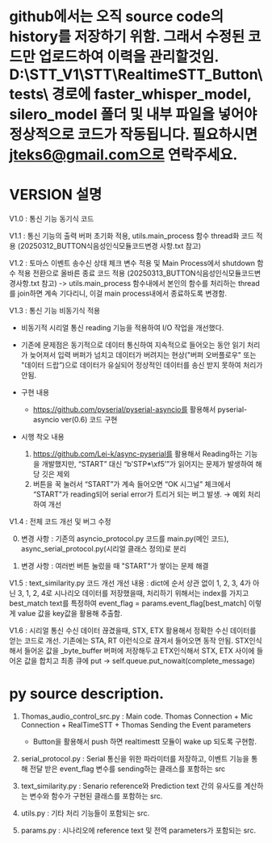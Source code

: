 # github에서는 오직 source code의 history를 저장하기 위함. 그래서 수정된 코드만 업로드하여 이력을 관리할것임. D:\STT_V1\STT\RealtimeSTT_Button\tests\ 경로에 faster_whisper_model, silero_model 폴더 및 내부 파일을 넣어야 정상적으로 코드가 작동됩니다. 필요하시면 jteks6@gmail.com으로 연락주세요.

# VERSION 설명
V1.0 : 통신 기능 동기식 코드

V1.1 : 통신 기능의 출력 버퍼 초기화 적용, utils.main_process 함수 thread화 코드 적용 (20250312_BUTTON식음성인식모듈코드변경 사항.txt 참고)

V1.2 : 토마스 이벤트 송수신 상태 체크 변수 적용 및 Main Process에서 shutdown 함수 적용 전환으로 올바른 종료 코드 적용 (20250313_BUTTON식음성인식모듈코드변경사항.txt 참고)
   -> utils.main_process 함수내에서 본인의 함수를 처리하는 thread를 join하면 계속 기다리니, 이걸 main process내에서 종료하도록 변경함. 
   
V1.3 : 통신 기능 비동기식 적용

- 비동기적 시리얼 통신 reading 기능을 적용하여 I/O 작업을 개선했다.

- 기존에 문제점은 동기적으로 데이터 통신하여 지속적으로 들어오는 동안 읽기 처리가 늦어져서 입력 버퍼가 넘치고 데이터가 버려지는 현상("버퍼 오버플로우" 또는 "데이터 드랍”)으로 데이터가 유실되어 정상적인 데이터를 송신 받지 못하여 처리가 안됨.

- 구현 내용
    - https://github.com/pyserial/pyserial-asyncio를 활용해서 pyserial-asyncio ver(0.6) 코드 구현
- 시행 착오 내용
    1. https://github.com/Lei-k/async-pyserial를 활용해서 Reading하는 기능을 개발했지만, “START” 대신 “b'STP*\xf5’”가 읽어지는 문제가 발생하여 해당 깃은 제외
    2. 버튼을 꾹 눌러서 “START”가 계속 들어오면 “OK 시그널” 체크에서 “START”가 reading되어 serial error가 트리거 되는 버그 발생. → 예외 처리 하여 개선

V1.4 : 전체 코드 개선 및 버그 수정

0. 변경 사항 : 기존의 asyncio_protocol.py 코드를 main.py(메인 코드), async_serial_protocol.py(시리얼 클래스 정의)로 분리

1. 변경 사항 : 여러번 버튼 눌렀을 때 "START"가 쌓이는 문제 해결

V1.5 : text_similarity.py 코드 개선
개선 내용 : dict에 순서 상관 없이 1, 2, 3, 4가 아닌 3, 1, 2, 4로 시나리오 데이터를 저장했을때, 처리하기 위해서는 index를 가지고 best_match text를 특정하여 event_flag = params.event_flag[best_match] 이렇게 value 값을 key값을 활용해 추출함.

V1.6 : 시리얼 통신 수신 데이터 끊겼을때, STX, ETX 활용해서 정확한 수신 데이터를 얻는 코드로 개선. 기존에는 STA, RT 이런식으로 끊겨서 들어오면 동작 안됨. STX인식해서 들어온 값을 _byte_buffer 버퍼에 저장해두고 ETX인식해서 STX, ETX 사이에 들어온 값을 합치고 최종 큐에 put -> self.queue.put_nowait(complete_message)

# py source description.

1. Thomas_audio_control_src.py : Main code. Thomas Connection + Mic Connection + RealTimeSTT + Thomas Sending the Event parameters
   - Button을 활용해서 push 하면 realtimestt 모듈이 wake up 되도록 구현함.

2. serial_protocol.py : Serial 통신을 위한 파라미터를 저장하고, 이벤트 기능을 통해 전달 받은 event_flag 변수를 sending하는 클래스를 포함하는 src

3. text_similarity.py : Senario reference와 Prediction text 간의 유사도를 계산하는 변수와 함수가 구현된 클래스를 포함하는 src.

4. utils.py : 기타 처리 기능들이 포함되는 src.

5. params.py : 시나리오에 reference text 및 전역 parameters가 포함되는 src.
